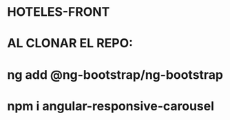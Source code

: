 # HOTELES-FRONT
# AL CLONAR EL REPO:
# ng add @ng-bootstrap/ng-bootstrap
# npm i angular-responsive-carousel